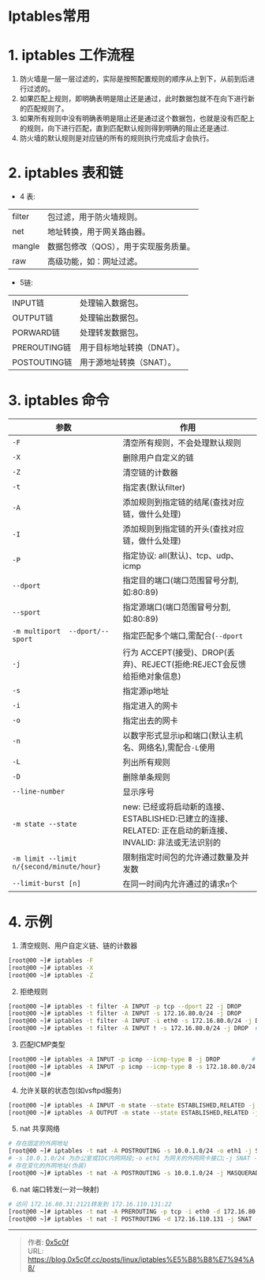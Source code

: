# Iptables常用


# 1. iptables  工作流程 
1. 防火墙是一层一层过滤的，实际是按照配置规则的顺序从上到下，从前到后进行过滤的。  
2. 如果匹配上规则，即明确表明是阻止还是通过，此时数据包就不在向下进行新的匹配规则了。  
3. 如果所有规则中没有明确表明是阻止还是通过这个数据包，也就是没有匹配上的规则，向下进行匹配，直到匹配默认规则得到明确的阻止还是通过.  
4. 防火墙的默认规则是对应链的所有的规则执行完成后才会执行。  

# 2. iptables 表和链  
- 4 表:  

|||
|-|-|
|filter|包过滤，用于防火墙规则。|
|net|地址转换，用于网关路由器。|
|mangle|数据包修改（QOS），用于实现服务质量。|
|raw | 高级功能，如：网址过滤。|
- 5链:  

|||
|-|-|
|INPUT链|处理输入数据包。|
|OUTPUT链|处理输出数据包。|
|PORWARD链|处理转发数据包。|
|PREROUTING链|用于目标地址转换（DNAT）。|
|POSTOUTING链|用于源地址转换（SNAT）。|

# 3. iptables 命令
|参数|作用|
|-|-|
|`-F`|清空所有规则，不会处理默认规则|
|`-X`|删除用户自定义的链|
|`-Z`|清空链的计数器|
|`-t`|指定表(默认filter)|
|`-A`|添加规则到指定链的结尾(查找对应链，做什么处理)|
|`-I`|添加规则到指定链的开头(查找对应链，做什么处理)|
|`-P`|指定协议: all(默认)、tcp、udp、icmp|
|`--dport`|指定目的端口(端口范围冒号分割,如:80:89)|
|`--sport`|指定源端口(端口范围冒号分割,如:80:89)|
|`-m multiport  --dport/--sport`|指定匹配多个端口,需配合(`--dport`|`-sport`)使用|
|`-j`|行为 ACCEPT(接受)、DROP(丢弃)、REJECT(拒绝:REJECT会反馈给拒绝对象信息)|
|`-s`|指定源ip地址|
|`-i`|指定进入的网卡|
|`-o`|指定出去的网卡|
|`-n`|以数字形式显示ip和端口(默认主机名、网络名),需配合`-L`使用|
|`-L`|列出所有规则|
|`-D`|删除单条规则|
|`--line-number`|显示序号|
|`-m state --state `|new: 已经或将启动新的连接、ESTABLISHED:已建立的连接、 RELATED: 正在启动的新连接、INVALID: 非法或无法识别的 |
|`-m limit --limit n/{second/minute/hour}`|限制指定时间包的允许通过数量及并发数|
|`--limit-burst [n]`|在同一时间内允许通过的请求`n`个|


# 4. 示例
1. 清空规则、用户自定义链、链的计数器  
```bash
[root@00 ~]# iptables -F 
[root@00 ~]# iptables -X 
[root@00 ~]# iptables -Z 
```

2. 拒绝规则  
```bash
[root@00 ~]# iptables -t filter -A INPUT -p tcp --dport 22 -j DROP
[root@00 ~]# iptables -t filter -A INPUT -s 172.16.80.0/24 -j DROP 
[root@00 ~]# iptables -t filter -A INPUT -i eth0 -s 172.16.80.0/24 -j DROP 
[root@00 ~]# iptables -t filter -A INPUT ! -s 172.16.80.0/24 -j DROP  # 拒绝非 172.16.80.0/24 网段进行连接(6.x后!放在-s前面)
```

3. 匹配ICMP类型
```bash
[root@00 ~]# iptables -A INPUT -p icmp --icmp-type 8 -j DROP         # 8 代表ping
[root@00 ~]# iptables -A INPUT -p icmp --icmp-type 8 -s 172.18.80.0/24 -j DROP 
[root@00 ~]# 
```

4. 允许关联的状态包(如vsftpd服务)
```bash
[root@00 ~]# iptables -A INPUT -m state --state ESTABLISHED,RELATED -j ACCEPT
[root@00 ~]# iptables -A OUTPUT -m state --state ESTABLISHED,RELATED -j ACCEPT
```

5. nat 共享网络
```bash
# 存在固定的外网地址
[root@00 ~]# iptables -t nat -A POSTROUTING -s 10.0.1.0/24 -o eth1 -j SNAT --to-source 172.16.110.131  
# -s 10.0.1.0/24 为办公室或IDC内网网段;-o eth1 为网关的外网网卡接口;-j SNAT --to-source 172.16.110.131 是外网网卡的ip地址 
# 存在变化的外网地址(伪装)
[root@00 ~]# iptables -t nat -A POSTROUTING -s 10.0.1.0/24 -j MASQUERADE 
```
6. nat 端口转发(一对一映射)
```bash
# 访问 172.16.80.31:2121转发到 172.16.110.131:22
[root@00 ~]# iptables -t nat -A PREROUTING -p tcp -i eth0 -d 172.16.80.31 --dport 2121 -j DNAT --to 172.16.110.131:22
[root@00 ~]# iptables -t nat -I POSTROUTING -d 172.16.110.131 -j SNAT --to-source 172.16.80.31
```

---

> 作者: [0x5c0f](https://blog.0x5c0f.cc)  
> URL: https://blog.0x5c0f.cc/posts/linux/iptables%E5%B8%B8%E7%94%A8/  


